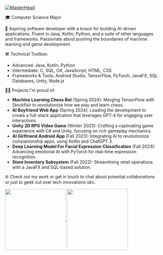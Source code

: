 [![MasterHead](https://cdn.discordapp.com/attachments/807009143176822803/1218055096479256606/banner_1.png?ex=66064535&is=65f3d035&hm=e818d9423640c4609c0d34dfdbafcbc0726da36dbe59b3e89481fddcfc55eea7&)](https://github.com/BrandonLeho)

🎓 Computer Science Major

🚀 Aspiring software developer with a knack for building AI-driven applications. Fluent in Java, Kotlin, Python, and a suite of other languages and frameworks. Passionate about pushing the boundaries of machine learning and game development.

🛠️ Technical Toolbox:
- Advanced: Java, Kotlin, Python
- Intermediate: C, SQL, C#, JavaScript, HTML, CSS
- Frameworks & Tools: Android Studio, TensorFlow, PyTorch, JavaFX, SQL Databases, Unity, Node.js

👨‍💻 Projects I'm proud of:
- **Machine Learning Chess Bot** (Spring 2024): Merging TensorFlow with Stockfish to revolutionize how we play and learn chess.
- **AI Boyfriend Web App** (Spring 2024): Leading the development to create a full-stack application that leverages GPT-4 for engaging user interactions.
- **Unity 2D RPG Video Game** (Winter 2023): Crafting a captivating game experience with C# and Unity, focusing on rich gameplay mechanics.
- **AI Girlfriend Android App** (Fall 2023): Integrating AI to revolutionize companionship apps, using Kotlin and ChatGPT 3.
- **Deep Learning Model For Facial Expression Classification** (Fall 2023): Advancing emotional AI with PyTorch for real-time expression recognition.
- **Store Inventory Subsystem** (Fall 2022): Streamlining retail operations with a JavaFX and SQL-based solution.

🌐 Check out my work or get in touch to chat about potential collaborations or just to geek out over tech innovations idrc.


<a href="https://github.com/BrandonLeho/convoychat">
  <img height=200 align="center" src="https://github-readme-stats.vercel.app/api/top-langs?username=BrandonLeho&layout=compact&langs_count=8&card_width=320" />
</a>
<a href="https://github.com/BrandonLeho/github-readme-stats">
  <img height=200 align="center" src="https://github-readme-streak-stats.herokuapp.com/?user=BrandonLeho" />
</a>
